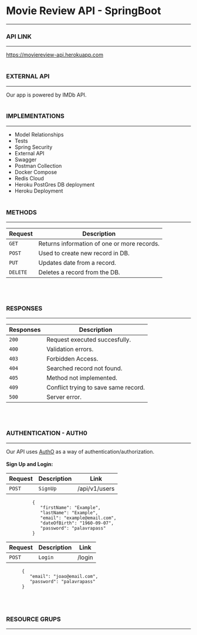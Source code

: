 # Movie Review API - SpringBoot
***

### API LINK
***
https://moviereview-api.herokuapp.com
<br/><br/>

### EXTERNAL API
***
Our app is powered by IMDb API.
<br/><br/>

### IMPLEMENTATIONS
***
- Model Relationships
- Tests
- Spring Security
- External API
- Swagger
- Postman Collection
- Docker Compose
- Redis Cloud
- Heroku PostGres DB deployment
- Heroku Deployment
  <br/><br/>

### METHODS
***
| Request  | Description                                 |
|----------|---------------------------------------------|
| `GET`    | Returns information of one or more records. |
| `POST`   | Used to create new record in DB.            |
| `PUT`    | Updates date from a record.                 |
| `DELETE` | Deletes a record from the DB.               |
<br/><br/>

### RESPONSES
***
| Responses | Description                          |
|-----------|--------------------------------------|
| `200`     | Request executed succesfully.        |
| `400`     | Validation errors.                   |
| `403`     | Forbidden Access.                    |
| `404`     | Searched record not found.           |
| `405`     | Method not implemented.              |
| `409`     | Conflict trying to save same record. |
| `500`     | Server error.                        |
<br/><br/>

### AUTHENTICATION - AUTH0
***
Our API uses [AuthO](https://auth0.com/) as a way of authentication/authorization.
<br/><br/>
**Sign Up and Login:**

| Request | Description | Link          |
|---------|-------------|---------------|
| `POST`  | `SignUp`    | /api/v1/users |
              {
                 "firstName": "Example",
                 "lastName": "Example",
                 "email": "example@email.com",
                 "dateOfBirth": "1960-09-07",
                 "password": "palavrapass"
              }

| Request | Description | Link          |
|---------|-------------|---------------|
| `POST`  | `Login`     | /login        |
          {
             "email": "joao@email.com",
             "password": "palavrapass"
          }

<br/><br/>
### RESOURCE GRUPS
***